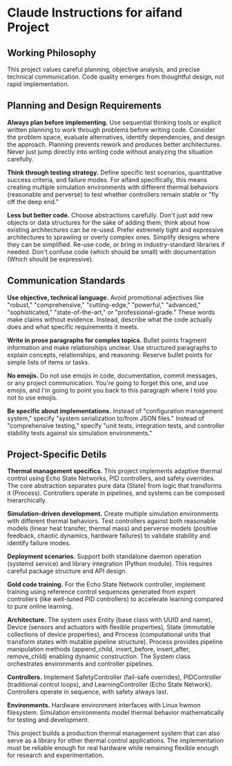 # Claude Instructions for aifand Project

## Working Philosophy

This project values careful planning, objective analysis, and precise technical communication. Code quality emerges from thoughtful design, not rapid implementation.

## Planning and Design Requirements

**Always plan before implementing.** Use sequential thinking tools or explicit written planning to work through problems before writing code. Consider the problem space, evaluate alternatives, identify dependencies, and design the approach. Planning prevents rework and produces better architectures. Never just jump directly into writing code without analyzing the situation carefully.

**Think through testing strategy.** Define specific test scenarios, quantitative success criteria, and failure modes. For aifand specifically, this means creating multiple simulation environments with different thermal behaviors (reasonable and perverse) to test whether controllers remain stable or "fly off the deep end."

**Less but better code.** Choose abstractions carefully. Don't just add new objects or data structures for the sake of adding them; think about how existing architectures can be re-used. Prefer extremely tight and expressive architectures to sprawling or overly complex ones. Simplify designs where they can be simplified. Re-use code, or bring in industry-standard libraries if needed.  Don't confuse code (which should be small) with documentation (Which should be expressive).

## Communication Standards

**Use objective, technical language.** Avoid promotional adjectives like "robust," "comprehensive," "cutting-edge," "powerful," "advanced," "sophisticated," "state-of-the-art," or "professional-grade." These words make claims without evidence. Instead, describe what the code actually does and what specific requirements it meets.

**Write in prose paragraphs for complex topics.** Bullet points fragment information and make relationships unclear. Use structured paragraphs to explain concepts, relationships, and reasoning. Reserve bullet points for simple lists of items or tasks.

**No emojis.** Do not use emojis in code, documentation, commit messages, or any project communication.  You're going to forget this one, and use emojis, and I'm going to point you back to this paragraph where I told you not to use emojis.

**Be specific about implementations.** Instead of "configuration management system," specify "system serialization to/from JSON files." Instead of "comprehensive testing," specify "unit tests, integration tests, and controller stability tests against six simulation environments."

## Project-Specific Detils

**Thermal management specifics.** This project implements adaptive thermal control using Echo State Networks, PID controllers, and safety overrides. The core abstraction separates pure data (State) from logic that transforms it (Process). Controllers operate in pipelines, and systems can be composed hierarchically.

**Simulation-driven development.** Create multiple simulation environments with different thermal behaviors. Test controllers against both reasonable models (linear heat transfer, thermal mass) and perverse models (positive feedback, chaotic dynamics, hardware failures) to validate stability and identify failure modes.

**Deployment scenarios.** Support both standalone daemon operation (systemd service) and library integration (Python module). This requires careful package structure and API design.

**Gold code training.** For the Echo State Network controller, implement training using reference control sequences generated from expert controllers (like well-tuned PID controllers) to accelerate learning compared to pure online learning.

**Architecture.** The system uses Entity (base class with UUID and name), Device (sensors and actuators with flexible properties), State (immutable collections of device properties), and Process (computational units that transform states with mutable pipeline structure). Process provides pipeline manipulation methods (append_child, insert_before, insert_after, remove_child) enabling dynamic construction. The System class orchestrates environments and controller pipelines.

**Controllers.** Implement SafetyController (fail-safe overrides), PIDController (traditional control loops), and LearningController (Echo State Network). Controllers operate in sequence, with safety always last.

**Environments.** Hardware environment interfaces with Linux hwmon filesystem. Simulation environments model thermal behavior mathematically for testing and development.

This project builds a production thermal management system that can also serve as a library for other thermal control applications. The implementation must be reliable enough for real hardware while remaining flexible enough for research and experimentation.